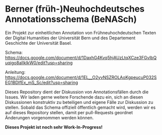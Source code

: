 # Berner (früh-)Neuhochdeutsches Annotationsschema (BeNASch)

Ein Projekt zur einheitlichen Annotation von Frühneuhochdeutschen Texten der Digital Humanities der Universität Bern und des Departement Geschichte der Universität Basel.

Schema: https://docs.google.com/document/d/1DaxhG4Kvq5hjAUzLtqXCze3FGvIbQuqigo8alIklkW0/edit?usp=sharing

Anleitung: https://docs.google.com/document/d/1EL__O2yvNSZROLAoKgpeucuP032SEG1BDlfEx_mS_Sc/edit?usp=sharing

Dieses Repository dient der Diskussion von Annotationsfällen durch die Issues. Wir laden gerne weitere Forschende dazu ein, sich an diesen Diskussionen konstruktiv zu beteiligen und eigene Fälle zur Diskussion zu stellen.
Sobald das Schema offiziell öffentlich gemacht wird, werden wir es auf dieses Repository stellen, damit per pull-Requests geordnet Änderungen vorgenommen werden können.

**Dieses Projekt ist noch sehr Work-In-Progress!**
